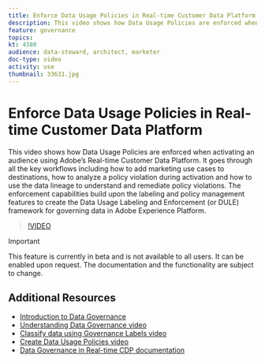 ```yaml
---
title: Enforce Data Usage Policies in Real-time Customer Data Platform
description: This video shows how Data Usage Policies are enforced when activating an audience using Adobe’s Real-time Customer Data Platform. It goes through all the key workflows including how to add marketing use cases to destinations, how to analyze a policy violation during activation and how to use the data lineage to understand and remediate policy violations. The enforcement capabilities build upon the labeling and policy management features to create the Data Usage Labeling and Enforcement (or DULE) framework for governing data in Adobe Experience Platform. DULE allows you to prevent certain types of data from being used for certain purposes.
feature: governance
topics:
kt: 4380
audience: data-steward, architect, marketer
doc-type: video
activity: use
thumbnail: 33631.jpg
---
```


# Enforce Data Usage Policies in Real-time Customer Data Platform

This video shows how Data Usage Policies are enforced when activating an audience using Adobe’s Real-time Customer Data Platform. It goes through all the key workflows including how to add marketing use cases to destinations, how to analyze a policy violation during activation and how to use the data lineage to understand and remediate policy violations. The enforcement capabilities build upon the labeling and policy management features to create the Data Usage Labeling and Enforcement (or DULE) framework for governing data in Adobe Experience Platform.

>[!VIDEO](https://video.tv.adobe.com/v/33631?quality=12&learn=on)

>[!IMPORTANT]
>
>This feature is currently in beta and is not available to all users. It can be enabled upon request. The documentation and the functionality are subject to change.

## Additional Resources

* [Introduction to Data Governance](introduction-to-data-governance.md)
* [Understanding Data Governance video](understanding-data-governance.md)
* [Classify data using Governance Labels video](classify-data-using-governance-labels.md)
* [Create Data Usage Policies video](create-data-usage-policies.md)
* [Data Governance in Real-time CDP documentation](https://docs.adobe.com/content/help/en/experience-platform/rtcdp/privacy/data-governance-overview.html)
